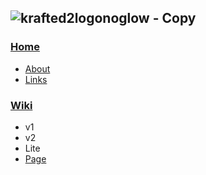 ## ![krafted2logonoglow - Copy](https://user-images.githubusercontent.com/94724551/214230889-be0db9c1-a9e2-4630-8a04-0f32cece26a9.png)

### [Home](home)

- [About](about)
- [Links](links)

### [Wiki](wiki)

- v1
- v2
- Lite
- [Page](Page1)
